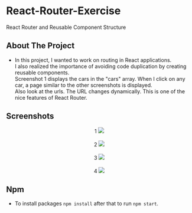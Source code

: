 # React-Router-Exercise
React Router and Reusable Component Structure

## About The Project

* In this project, I wanted to work on routing in React applications. <br />
  I also realized the importance of avoiding code duplication by creating reusable components. <br />
  Screenshot 1 displays the cars in the "cars" array. When I click on any car, a page similar to the other screenshots is displayed. <br />
  Also look at the urls. The URL changes dynamically. This is one of the nice features of React Router.
  
## Screenshots

<div align="center">
1
<img src="https://github.com/ysnhasan1/React-Router-Exercise/assets/102024926/519bd18b-7c9b-4577-a4c1-7a279eceb149"><br /><br />
2
<img src="https://github.com/ysnhasan1/React-Router-Exercise/assets/102024926/2f47af98-0ef6-4484-8a16-aa4d01b16e4a"><br /><br />
3
<img src="https://github.com/ysnhasan1/React-Router-Exercise/assets/102024926/7a14577a-96f4-4bf6-8efd-3dd63fdbac22"><br /><br />
4
<img src="https://github.com/ysnhasan1/React-Router-Exercise/assets/102024926/42b6b3a0-3724-4306-b5c5-6fcdf841c366"><br />
</div>

## Npm
* To install packages `npm install` after that to run `npm start`.
